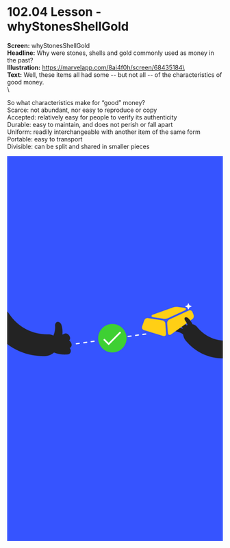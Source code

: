 # 102.04 Lesson - whyStonesShellGold

**Screen:** whyStonesShellGold\
**Headline:** Why were stones, shells and gold commonly used as money in the past?\
**Illustration:** https://marvelapp.com/8ai4f0h/screen/68435184\
\
**Text:** Well, these items all had some -- but not all -- of the characteristics of good money.\
\


So what characteristics make for “good” money?\
Scarce: not abundant, nor easy to reproduce or copy\
Accepted: relatively easy for people to verify its authenticity\
Durable: easy to maintain, and does not perish or fall apart\
Uniform: readily interchangeable with another item of the same form\
Portable: easy to transport\
Divisible: can be split and shared in smaller pieces

![](<../.gitbook/assets/image (3).png>)
